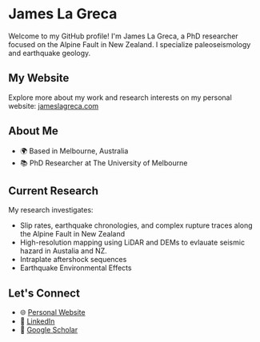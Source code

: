 # James La Greca

Welcome to my GitHub profile! I'm James La Greca, a PhD researcher focused on the Alpine Fault in New Zealand. I specialize paleoseismology and earthquake geology.

## My Website
Explore more about my work and research interests on my personal website: [jameslagreca.com](https://jameslagreca.com/)

## About Me
- 🌍 Based in Melbourne, Australia
- 📚 PhD Researcher at The University of Melbourne

## Current Research
My research investigates:
- Slip rates, earthquake chronologies, and complex rupture traces along the Alpine Fault in New Zealand
- High-resolution mapping using LiDAR and DEMs to evlauate seismic hazard in Austalia and NZ. 
- Intraplate aftershock sequences
- Earthquake Environmental Effects
  

## Let's Connect
- 🌐 [Personal Website](https://jameslagreca.com/)
- 💼 [LinkedIn](https://www.linkedin.com/in/jameslagreca/)
- 📝 [Google Scholar](https://scholar.google.com.au/citations?user=eyWskaMAAAAJ&hl=en&oi=ao) 

